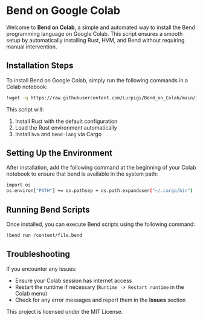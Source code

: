 # Bend on Google Colab

Welcome to **Bend on Colab**, a simple and automated way to install the Bend programming language on Google Colab. This script ensures a smooth setup by automatically installing Rust, HVM, and Bend without requiring manual intervention.

## Installation Steps

To install Bend on Google Colab, simply run the following commands in a Colab notebook:

```bash
!wget -q https://raw.githubusercontent.com/Lurpigi/Bend_on_Colab/main/install_bend.sh -O install_bend.sh && bash install_bend.sh && rm install_bend.sh
```

This script will:

1. Install Rust with the default configuration
2. Load the Rust environment automatically
3. Install `hvm` and `bend-lang` via Cargo

## Setting Up the Environment

After installation, add the following command at the beginning of your Colab notebook to ensure that bend is available in the system path:

```bash
import os
os.environ["PATH"] += os.pathsep + os.path.expanduser("~/.cargo/bin")
```

## Running Bend Scripts

Once installed, you can execute Bend scripts using the following command:

```bash
!bend run /content/file.bend
```

## Troubleshooting

If you encounter any issues:

- Ensure your Colab session has internet access
- Restart the runtime if necessary (`Runtime -> Restart runtime` in the Colab menu)
- Check for any error messages and report them in the **Issues** section

This project is licensed under the MIT License.
